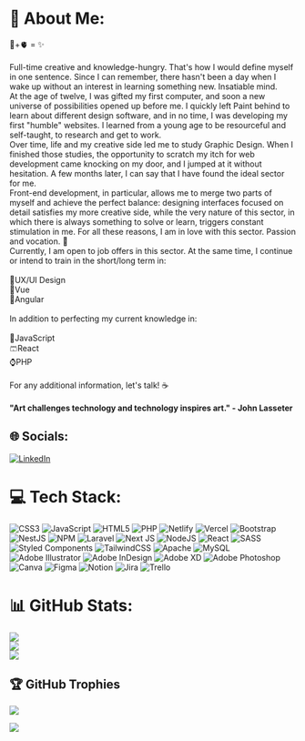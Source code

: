 # 💫 About Me:
🧠+🫀 = ✨<br><br>Full-time creative and knowledge-hungry. That's how I would define myself in one sentence. Since I can remember, there hasn't been a day when I wake up without an interest in learning something new. Insatiable mind.<br>At the age of twelve, I was gifted my first computer, and soon a new universe of possibilities opened up before me. I quickly left Paint behind to learn about different design software, and in no time, I was developing my first "humble" websites. I learned from a young age to be resourceful and self-taught, to research and get to work.<br>Over time, life and my creative side led me to study Graphic Design. When I finished those studies, the opportunity to scratch my itch for web development came knocking on my door, and I jumped at it without hesitation. A few months later, I can say that I have found the ideal sector for me.<br>Front-end development, in particular, allows me to merge two parts of myself and achieve the perfect balance: designing interfaces focused on detail satisfies my more creative side, while the very nature of this sector, in which there is always something to solve or learn, triggers constant stimulation in me. For all these reasons, I am in love with this sector. Passion and vocation. 💖<br>Currently, I am open to job offers in this sector. At the same time, I continue or intend to train in the short/long term in:<br><br>📲UX/UI Design<br>🧩Vue<br>🛑Angular<br><br>In addition to perfecting my current knowledge in:<br><br>📒JavaScript<br>🩳React<br>⌚PHP<br><br>For any additional information, let's talk! ☕<br><br><strong>"Art challenges technology and technology inspires art." - John Lasseter</strong><br>


## 🌐 Socials:
[![LinkedIn](https://img.shields.io/badge/LinkedIn-%230077B5.svg?logo=linkedin&logoColor=white)](https://linkedin.com/in/saralvz) 

# 💻 Tech Stack:
![CSS3](https://img.shields.io/badge/css3-%231572B6.svg?style=for-the-badge&logo=css3&logoColor=white) ![JavaScript](https://img.shields.io/badge/javascript-%23323330.svg?style=for-the-badge&logo=javascript&logoColor=%23F7DF1E) ![HTML5](https://img.shields.io/badge/html5-%23E34F26.svg?style=for-the-badge&logo=html5&logoColor=white) ![PHP](https://img.shields.io/badge/php-%23777BB4.svg?style=for-the-badge&logo=php&logoColor=white) ![Netlify](https://img.shields.io/badge/netlify-%23000000.svg?style=for-the-badge&logo=netlify&logoColor=#00C7B7) ![Vercel](https://img.shields.io/badge/vercel-%23000000.svg?style=for-the-badge&logo=vercel&logoColor=white) ![Bootstrap](https://img.shields.io/badge/bootstrap-%23563D7C.svg?style=for-the-badge&logo=bootstrap&logoColor=white) ![NestJS](https://img.shields.io/badge/nestjs-%23E0234E.svg?style=for-the-badge&logo=nestjs&logoColor=white) ![NPM](https://img.shields.io/badge/NPM-%23000000.svg?style=for-the-badge&logo=npm&logoColor=white) ![Laravel](https://img.shields.io/badge/laravel-%23FF2D20.svg?style=for-the-badge&logo=laravel&logoColor=white) ![Next JS](https://img.shields.io/badge/Next-black?style=for-the-badge&logo=next.js&logoColor=white) ![NodeJS](https://img.shields.io/badge/node.js-6DA55F?style=for-the-badge&logo=node.js&logoColor=white) ![React](https://img.shields.io/badge/react-%2320232a.svg?style=for-the-badge&logo=react&logoColor=%2361DAFB) ![SASS](https://img.shields.io/badge/SASS-hotpink.svg?style=for-the-badge&logo=SASS&logoColor=white) ![Styled Components](https://img.shields.io/badge/styled--components-DB7093?style=for-the-badge&logo=styled-components&logoColor=white) ![TailwindCSS](https://img.shields.io/badge/tailwindcss-%2338B2AC.svg?style=for-the-badge&logo=tailwind-css&logoColor=white) ![Apache](https://img.shields.io/badge/apache-%23D42029.svg?style=for-the-badge&logo=apache&logoColor=white) ![MySQL](https://img.shields.io/badge/mysql-%2300f.svg?style=for-the-badge&logo=mysql&logoColor=white) ![Adobe Illustrator](https://img.shields.io/badge/adobeillustrator-%23FF9A00.svg?style=for-the-badge&logo=adobeillustrator&logoColor=white) ![Adobe InDesign](https://img.shields.io/badge/Adobe%20InDesign-49021F?style=for-the-badge&logo=adobeindesign&logoColor=white) ![Adobe XD](https://img.shields.io/badge/Adobe%20XD-470137?style=for-the-badge&logo=Adobe%20XD&logoColor=#FF61F6) ![Adobe Photoshop](https://img.shields.io/badge/adobephotoshop-%2331A8FF.svg?style=for-the-badge&logo=adobephotoshop&logoColor=white) ![Canva](https://img.shields.io/badge/Canva-%2300C4CC.svg?style=for-the-badge&logo=Canva&logoColor=white) 	![Figma](https://img.shields.io/badge/figma-%23F24E1E.svg?style=for-the-badge&logo=figma&logoColor=white) ![Notion](https://img.shields.io/badge/Notion-%23000000.svg?style=for-the-badge&logo=notion&logoColor=white) ![Jira](https://img.shields.io/badge/jira-%230A0FFF.svg?style=for-the-badge&logo=jira&logoColor=white) ![Trello](https://img.shields.io/badge/Trello-%23026AA7.svg?style=for-the-badge&logo=Trello&logoColor=white)
# 📊 GitHub Stats:
![](https://github-readme-stats.vercel.app/api?username=saralvz&theme=midnight-purple&hide_border=false&include_all_commits=true&count_private=true)<br/>
![](https://github-readme-streak-stats.herokuapp.com/?user=saralvz&theme=midnight-purple&hide_border=false)<br/>
![](https://github-readme-stats.vercel.app/api/top-langs/?username=saralvz&theme=midnight-purple&hide_border=false&include_all_commits=true&count_private=true&layout=compact)

## 🏆 GitHub Trophies
![](https://github-profile-trophy.vercel.app/?username=saralvz&theme=dracula&no-frame=true&no-bg=false&margin-w=4)

![](https://quotes-github-readme.vercel.app/api?type=horizontal&theme=tokyonight)

